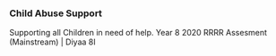 ### Child Abuse Support
 Supporting all Children in need of help. Year 8 2020 RRRR Assesment (Mainstream) | Diyaa 8I
